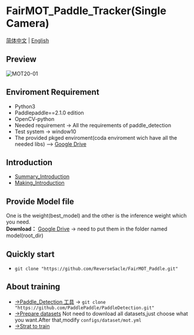 **FairMOT_Paddle_Tracker(Single Camera)**
===
[简体中文](https://github.com/ReverseSacle/FairMOT_paddle/blob/main/README.md) | [English](https://github.com/ReverseSacle/FairMOT_paddle/blob/main/README_en.md)

Preview
---
![MOT20-01](https://github.com/ReverseSacle/FairMOT_Paddle/blob/main/docs/MOT20-01.gif)

Enviroment Requirement
---
+ Python3
+ Paddlepaddle==2.1.0 edition
+ OpenCV-python
+ Needed requirement -> All the requirements of paddle_detection
+ Test system -> window10
+ The provided pkged enviroment(coda enviroment wich have all the needed libs) --> [Google Drive](https://drive.google.com/file/d/1zFbvtcSQwsg6Pmuoo0-q1k9-RclSbNE1/view?usp=sharing)

Introduction
---
+ [Summary_Introduction](https://github.com/ReverseSacle/FairMOT_paddle/blob/main/docs/Introduction_en.md)
+ [Making_Introduction](https://github.com/ReverseSacle/FairMOT_paddle/blob/main/docs/Making_Introduction_en.md)

Provide Model file
---
One is the weight(best_model) and the other is the inference weight which you need.  
**Download：** [Google Drive](https://drive.google.com/file/d/14iXPzddTOLkW-eH6eLzWKK2I6hC87asN/view?usp=sharing) -> need to put them in  the folder named model(root_dir)

Quickly start
---
+ ```git clone "https://github.com/ReverseSacle/FairMOT_Paddle.git"```

About training
---
+ [->Paddle_Detection 工具](https://github.com/PaddlePaddle/PaddleDetection) -> ```git clone "https://github.com/PaddlePaddle/PaddleDetection.git" ```
+ [->Prepare datasets](https://github.com/PaddlePaddle/PaddleDetection/blob/release/2.1/configs/mot/README.md)
Not need to download all datasets,just choose what you want.After that,modify ```configs/dataset/mot.yml```
+ [->Strat to train](https://github.com/PaddlePaddle/PaddleDetection/tree/release/2.1/configs/mot/fairmot)
